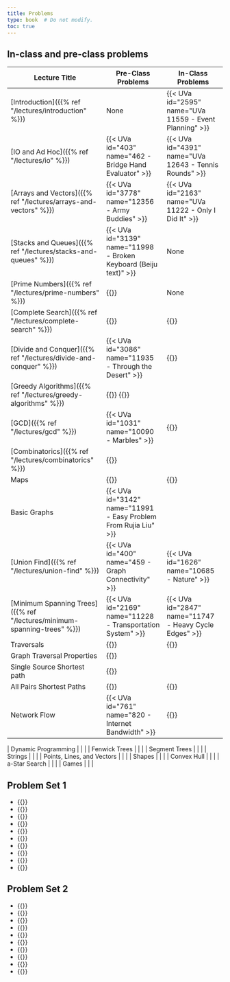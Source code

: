 ```yaml
---
title: Problems
type: book  # Do not modify.
toc: true
---
```


## In-class and pre-class problems

| Lecture Title                                                            | Pre-Class Problems                                                                           | In-Class Problems                                       |
|--------------------------------------------------------------------------|----------------------------------------------------------------------------------------------|---------------------------------------------------------|
| [Introduction]({{% ref "/lectures/introduction" %}})                     | None                                                                                         | {{< UVa id="2595" name="UVa 11559 - Event Planning" >}} |
| [IO and Ad Hoc]({{% ref "/lectures/io" %}})                              | {{< UVa id="403" name="462 - Bridge Hand Evaluator" >}}                                      | {{< UVa id="4391" name="UVa 12643 - Tennis Rounds" >}}  |
| [Arrays and Vectors]({{% ref "/lectures/arrays-and-vectors" %}})         | {{< UVa id="3778" name="12356 - Army Buddies" >}}                                            | {{< UVa id="2163"  name="UVa 11222 - Only I Did It" >}} |
| [Stacks and Queues]({{% ref "/lectures/stacks-and-queues" %}})           | {{< UVa id="3139" name="11998 - Broken Keyboard (Beiju text)" >}}                            | None                                                    |
| [Prime Numbers]({{% ref "/lectures/prime-numbers" %}})                   | {{<UVa id="484" name="543 - Goldbach’s Conjecture" >}}                                       | None                                                    |
| [Complete Search]({{% ref "/lectures/complete-search" %}})               | {{<UVa id="666" name="725 - Division" >}}                                                    | {{<UVa id="691" name="750 - 8 Queens Chess Problem" >}} |
| [Divide and Conquer]({{% ref "/lectures/divide-and-conquer" %}})         | {{< UVa id="3086" name="11935 - Through the Desert" >}}                                      | {{<UVa id="3344" name="12192 - Grapevine">}}            |
| [Greedy Algorithms]({{% ref "/lectures/greedy-algorithms" %}})           | {{<UVa id="1659" name="10718 - Bit Mask" >}} {{<UVa id="3743" name="12321 - Gas Station" >}} |                                                         |
| [GCD]({{% ref "/lectures/gcd" %}})                                       | {{< UVa id="1031" name="10090 - Marbles" >}}                                                 | {{<UVa id="1045" name="10104 - Euclid Problem">}}       |
| [Combinatorics]({{% ref "/lectures/combinatorics" %}})                   | {{<UVa id="1482" name="10541 - Stripe" >}}                                                   |                                                         |
| Maps                                                                     | {{<UVa id="2261" name="11286 - Conformity">}}                                                | {{<UVa id="1086" name="10145 - Lock Manager">}}         |
| Basic Graphs                                                             | {{< UVa id="3142" name="11991 - Easy Problem From Rujia Liu" >}}                             |                                                         |
| [Union Find]({{% ref "/lectures/union-find" %}})                         | {{< UVa id="400" name="459 - Graph Connectivity" >}}                                         | {{< UVa id="1626" name="10685 - Nature" >}}             |
| [Minimum Spanning Trees]({{% ref "/lectures/minimum-spanning-trees" %}}) | {{< UVa id="2169" name="11228 - Transportation System" >}}                                   | {{< UVa id="2847" name="11747 - Heavy  Cycle Edges" >}} |
| Traversals                                                               | {{<UVa id="3104" name="11953 - Battleships" >}}                                              | {{<UVa id="3544" name="1103 - Ancient Messages">}}      |
| Graph Traversal Properties                                               | {{<UVa id="1057" name="10116 - Robot Motion">}}                                              |                                                         |
| Single Source Shortest path                                              | {{<UVa id="370" name="429 - Word Transformation" >}}                                         |                                                         |
| All Pairs Shortest Paths                                                 | {{<UVa id="762" name="821 - Page Hopping" >}}                                                | {{<UVa id="810" name="869 - Airline Comparison">}}      |
| Network Flow                                                             | {{< UVa id="761" name="820 - Internet Bandwidth" >}}                                         |  {{<UVa id="4738" name="12873 - The Programmers">}}                                                       |

| Dynamic Programming                                                      |                                                                                              |                                                         |
| Fenwick Trees                                                            |                                                                                              |                                                         |
| Segment Trees                                                            |                                                                                              |                                                         |
| Strings                                                                  |                                                                                              |                                                         |
| Points, Lines, and Vectors                                               |                                                                                              |                                                         |
| Shapes                                                                   |                                                                                              |                                                         |
| Convex Hull                                                              |                                                                                              |                                                         |
| a-Star Search                                                            |                                                                                              |                                                         |
| Games                                                                    |                                                                                              |                                                         |

## Problem Set 1

- {{<UVa id="455" name="514 - Rails">}}
- {{<UVa id="919" name="978 - Lemmings Battle!">}}
- {{<UVa id="1113" name="10172 - The Lonesome Cargo Distributor">}}
- {{<UVa id="1842" name="10901 - Ferry Loading III">}}
- {{<UVa id="1975" name="11034 - Ferry Loading IV">}}
- {{<UVa id="2077" name="11136 - Hoax or what">}}
- {{<UVa id="2619" name="11572 - Unique Snowflakes">}}
- {{<UVa id="3146" name="11995 - I Can Guess the Data Structure!">}}
- {{<UVa id="3503" name="1062 - Containers">}}
- {{<UVa id="3644" name="1203 - Argus">}}

## Problem Set 2

- {{<UVa id="1168" name="10227 - Forests">}}
- {{<UVa id="1836" name="10895 - Matrix Transpose">}}
- {{<UVa id="2272" name="11297 - Census">}}
- {{<UVa id="2545" name="11550 - Demanding Dilemma">}}
- {{<UVa id="3238" name="12086 - Potentiometers">}}
- {{<UVa id="3638" name="1197 - The Suspects">}}
- {{<UVa id="3673" name="1232 - SKYLINE">}}
- {{<UVa id="3977" name="12532 - Interval Product">}}
- {{<UVa id="540" name="599 - The Forrest for the Trees">}}
- {{<UVa id="734" name="793 - Network Connections">}}


